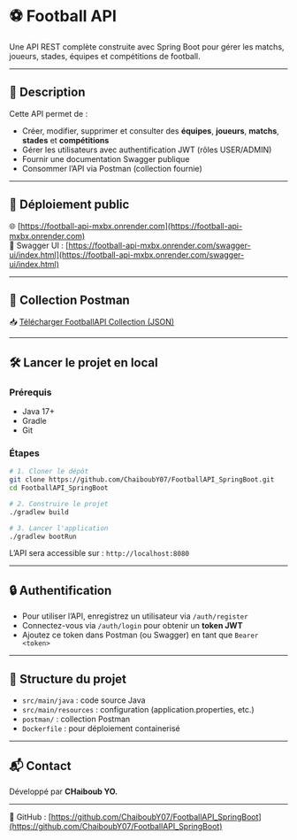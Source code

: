 # ⚽ Football API

Une API REST complète construite avec Spring Boot pour gérer les matchs, joueurs, stades, équipes et compétitions de football.

---

## 📌 Description

Cette API permet de :
- Créer, modifier, supprimer et consulter des **équipes**, **joueurs**, **matchs**, **stades** et **compétitions**
- Gérer les utilisateurs avec authentification JWT (rôles USER/ADMIN)
- Fournir une documentation Swagger publique
- Consommer l’API via Postman (collection fournie)

---

## 🚀 Déploiement public

🌐 [https://football-api-mxbx.onrender.com](https://football-api-mxbx.onrender.com)  
📘 Swagger UI : [https://football-api-mxbx.onrender.com/swagger-ui/index.html](https://football-api-mxbx.onrender.com/swagger-ui/index.html)

---

## 🧪 Collection Postman

📥 [Télécharger FootballAPI Collection (JSON)](postman/FootballAPI_Full_Coverage.postman_collection.json)

---

## 🛠️ Lancer le projet en local

### Prérequis

- Java 17+
- Gradle
- Git

### Étapes

```bash
# 1. Cloner le dépôt
git clone https://github.com/ChaiboubY07/FootballAPI_SpringBoot.git
cd FootballAPI_SpringBoot

# 2. Construire le projet
./gradlew build

# 3. Lancer l'application
./gradlew bootRun
```

L’API sera accessible sur : `http://localhost:8080`

---

## 🔒 Authentification

- Pour utiliser l’API, enregistrez un utilisateur via `/auth/register`
- Connectez-vous via `/auth/login` pour obtenir un **token JWT**
- Ajoutez ce token dans Postman (ou Swagger) en tant que `Bearer <token>`

---

## 📂 Structure du projet

- `src/main/java` : code source Java
- `src/main/resources` : configuration (application.properties, etc.)
- `postman/` : collection Postman
- `Dockerfile` : pour déploiement containerisé

---

## 📬 Contact

Développé par **CHaiboub YO.**

---

🔗 GitHub : [https://github.com/ChaiboubY07/FootballAPI_SpringBoot](https://github.com/ChaiboubY07/FootballAPI_SpringBoot)